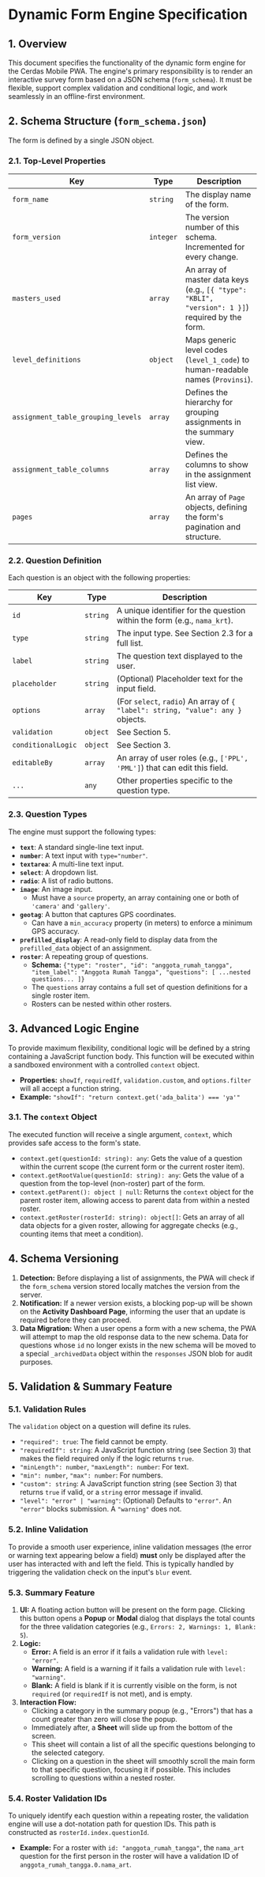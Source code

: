 # Dynamic Form Engine Specification

## 1. Overview

This document specifies the functionality of the dynamic form engine for the Cerdas Mobile PWA. The engine's primary responsibility is to render an interactive survey form based on a JSON schema (`form_schema`). It must be flexible, support complex validation and conditional logic, and work seamlessly in an offline-first environment.

## 2. Schema Structure (`form_schema.json`)

The form is defined by a single JSON object.

### 2.1. Top-Level Properties

| Key                                | Type     | Description                                                                                             |
| ---------------------------------- | -------- | ------------------------------------------------------------------------------------------------------- |
| `form_name`                        | `string` | The display name of the form.                                                                           |
| `form_version`                     | `integer`| The version number of this schema. Incremented for every change.                                        |
| `masters_used`                     | `array`  | An array of master data keys (e.g., `[{ "type": "KBLI", "version": 1 }]`) required by the form.         |
| `level_definitions`                | `object` | Maps generic level codes (`level_1_code`) to human-readable names (`Provinsi`).                         |
| `assignment_table_grouping_levels` | `array`  | Defines the hierarchy for grouping assignments in the summary view.                                     |
| `assignment_table_columns`         | `array`  | Defines the columns to show in the assignment list view.                                              |
| `pages`                            | `array`  | An array of `Page` objects, defining the form's pagination and structure.                               |

### 2.2. Question Definition

Each question is an object with the following properties:

| Key                | Type      | Description                                                                                             |
| ------------------ | --------- | ------------------------------------------------------------------------------------------------------- |
| `id`               | `string`  | A unique identifier for the question within the form (e.g., `nama_krt`).                                |
| `type`             | `string`  | The input type. See Section 2.3 for a full list.                                                        |
| `label`            | `string`  | The question text displayed to the user.                                                                |
| `placeholder`      | `string`  | (Optional) Placeholder text for the input field.                                                        |
| `options`          | `array`   | (For `select`, `radio`) An array of `{ "label": string, "value": any }` objects.                        |
| `validation`       | `object`  | See Section 5.                                                                                          |
| `conditionalLogic` | `object`  | See Section 3.                                                                                          |
| `editableBy`       | `array`   | An array of user roles (e.g., `['PPL', 'PML']`) that can edit this field.                               |
| `...`              | `any`     | Other properties specific to the question type.                                                         |

### 2.3. Question Types

The engine must support the following types:

-   **`text`**: A standard single-line text input.
-   **`number`**: A text input with `type="number"`.
-   **`textarea`**: A multi-line text input.
-   **`select`**: A dropdown list.
-   **`radio`**: A list of radio buttons.
-   **`image`**: An image input.
    -   Must have a `source` property, an array containing one or both of `'camera'` and `'gallery'`.
-   **`geotag`**: A button that captures GPS coordinates.
    -   Can have a `min_accuracy` property (in meters) to enforce a minimum GPS accuracy.
-   **`prefilled_display`**: A read-only field to display data from the `prefilled_data` object of an assignment.
-   **`roster`**: A repeating group of questions.
    -   **Schema:** `{"type": "roster", "id": "anggota_rumah_tangga", "item_label": "Anggota Rumah Tangga", "questions": [ ...nested questions... ]}`
    -   The `questions` array contains a full set of question definitions for a single roster item.
    -   Rosters can be nested within other rosters.

## 3. Advanced Logic Engine

To provide maximum flexibility, conditional logic will be defined by a string containing a JavaScript function body. This function will be executed within a sandboxed environment with a controlled `context` object.

-   **Properties:** `showIf`, `requiredIf`, `validation.custom`, and `options.filter` will all accept a function string.
-   **Example:** `"showIf": "return context.get('ada_balita') === 'ya'"`

### 3.1. The `context` Object

The executed function will receive a single argument, `context`, which provides safe access to the form's state.

-   `context.get(questionId: string): any`: Gets the value of a question within the current scope (the current form or the current roster item).
-   `context.getRootValue(questionId: string): any`: Gets the value of a question from the top-level (non-roster) part of the form.
-   `context.getParent(): object | null`: Returns the `context` object for the parent roster item, allowing access to parent data from within a nested roster.
-   `context.getRoster(rosterId: string): object[]`: Gets an array of all data objects for a given roster, allowing for aggregate checks (e.g., counting items that meet a condition).

## 4. Schema Versioning

1.  **Detection:** Before displaying a list of assignments, the PWA will check if the `form_schema` version stored locally matches the version from the server.
2.  **Notification:** If a newer version exists, a blocking pop-up will be shown on the **Activity Dashboard Page**, informing the user that an update is required before they can proceed.
3.  **Data Migration:** When a user opens a form with a new schema, the PWA will attempt to map the old response data to the new schema. Data for questions whose `id` no longer exists in the new schema will be moved to a special `_archivedData` object within the `responses` JSON blob for audit purposes.

## 5. Validation & Summary Feature

### 5.1. Validation Rules

The `validation` object on a question will define its rules.

-   `"required": true`: The field cannot be empty.
-   `"requiredIf": string`: A JavaScript function string (see Section 3) that makes the field required only if the logic returns `true`.
-   `"minLength": number`, `"maxLength": number`: For text.
-   `"min": number`, `"max": number`: For numbers.
-   `"custom": string`: A JavaScript function string (see Section 3) that returns `true` if valid, or a `string` error message if invalid.
-   `"level": "error" | "warning"`: (Optional) Defaults to `"error"`. An `"error"` blocks submission. A `"warning"` does not.

### 5.2. Inline Validation

To provide a smooth user experience, inline validation messages (the error or warning text appearing below a field) **must** only be displayed after the user has interacted with and left the field. This is typically handled by triggering the validation check on the input's `blur` event.

### 5.3. Summary Feature

1.  **UI:** A floating action button will be present on the form page. Clicking this button opens a **Popup** or **Modal** dialog that displays the total counts for the three validation categories (e.g., `Errors: 2, Warnings: 1, Blank: 5`).
2.  **Logic:**
    -   **Error:** A field is an error if it fails a validation rule with `level: "error"`.
    -   **Warning:** A field is a warning if it fails a validation rule with `level: "warning"`.
    -   **Blank:** A field is blank if it is currently visible on the form, is not `required` (or `requiredIf` is not met), and is empty.
3.  **Interaction Flow:**
    -   Clicking a category in the summary popup (e.g., "Errors") that has a count greater than zero will close the popup.
    -   Immediately after, a **Sheet** will slide up from the bottom of the screen.
    -   This sheet will contain a list of all the specific questions belonging to the selected category.
    -   Clicking on a question in the sheet will smoothly scroll the main form to that specific question, focusing it if possible. This includes scrolling to questions within a nested roster.

### 5.4. Roster Validation IDs

To uniquely identify each question within a repeating roster, the validation engine will use a dot-notation path for question IDs. This path is constructed as `rosterId.index.questionId`.

-   **Example:** For a roster with `id: "anggota_rumah_tangga"`, the `nama_art` question for the first person in the roster will have a validation ID of `anggota_rumah_tangga.0.nama_art`.
